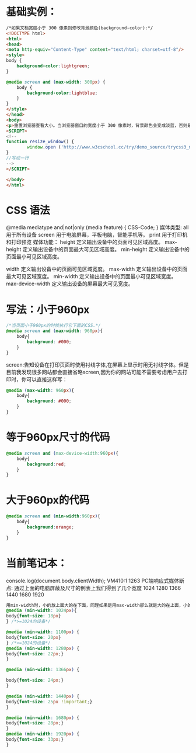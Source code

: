 

# 基础实例：
```html
/*如果文档宽度小于 300 像素则修改背景颜色(background-color):*/
<!DOCTYPE html>
<html>
<head>
<meta http-equiv="Content-Type" content="text/html; charset=utf-8"/>
<style>
body {
    background-color:lightgreen;
}

@media screen and (max-width: 300px) {
    body {
        background-color:lightblue;
    }
}
</style>
</head>
<body>
<p>重置浏览器查看大小。当浏览器窗口的宽度小于 300 像素时，背景颜色会变成淡蓝，否则是淡绿色。<input type="button" onclick="resize_window()" value="查看效果"></p>
<SCRIPT>
<!--
function resize_window() {
        window.open ('http://www.w3cschool.cc/try/demo_source/trycss3_media_example1.htm','newwindow','height=299,width=299,top=0,left=0,toolbar=no,menubar=no,scrollbars=no, resizable=no,location=no, status=no')
}
//写成一行
-->
</SCRIPT>

</body>
</html>
```

# CSS 语法
@media mediatype and|not|only (media feature) {
    CSS-Code;
}
媒体类型:
all 用于所有设备
screen  用于电脑屏幕，平板电脑，智能手机等。
print   用于打印机和打印预览
媒体功能：
height  定义输出设备中的页面可见区域高度。
max-height  定义输出设备中的页面最大可见区域高度。
min-height  定义输出设备中的页面最小可见区域高度。

width   定义输出设备中的页面可见区域宽度。
max-width   定义输出设备中的页面最大可见区域宽度。
min-width   定义输出设备中的页面最小可见区域宽度。
max-device-width    定义输出设备的屏幕最大可见宽度。


# 写法：小于960px
```css
/*当页面小于960px的时候执行它下面的CSS.*/
@media screen and (max-width: 960px){
    body{
        background: #000;
    }
}
```
screen:告知设备在打印页面时使用衬线字体,在屏幕上显示时用无衬线字体。但是目前我发现很多网站都会直接省略screen,因为你的网站可能不需要考虑用户去打印时，你可以直接这样写：
```css
@media (max-width: 960px){
    body{
        background: #000;
    }
}
```

# 等于960px尺寸的代码
```css
@media screen and (max-device-width:960px){
    body{
        background:red;
    }
}
```

# 大于960px的代码
```css
@media screen and (min-width:960px){
    body{
        background:orange;
    }
}
```

# 当前笔记本：
console.log(document.body.clientWidth);
VM410:1 1263
PC端响应式媒体断点:
通过上面的电脑屏蔽及尺寸的例表上我们得到了几个宽度
1024  1280  1366  1440  1680  1920  
```css
用min-width时，小的放上面大的在下面，同理如果是用max-width那么就是大的在上面，小的在下面
@media (min-width: 1024px){
body{font-size: 18px}
} /*>=1024的设备*/

@media (min-width: 1100px) {
body{font-size: 20px}
} /*>=1024的设备*/
@media (min-width: 1280px) {
body{font-size: 22px;}
} 

@media (min-width: 1366px) {

body{font-size: 24px;}
}  

@media (min-width: 1440px) {
body{font-size: 25px !important;}
} 

@media (min-width: 1680px) {
body{font-size: 28px;}
} 
@media (min-width: 1920px) {
body{font-size: 33px;}
} 
```
